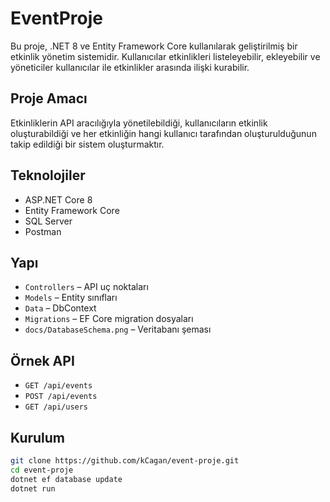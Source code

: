 # EventProje

Bu proje, .NET 8 ve Entity Framework Core kullanılarak geliştirilmiş bir etkinlik yönetim sistemidir. Kullanıcılar etkinlikleri listeleyebilir, ekleyebilir ve yöneticiler kullanıcılar ile etkinlikler arasında ilişki kurabilir.

## Proje Amacı

Etkinliklerin API aracılığıyla yönetilebildiği, kullanıcıların etkinlik oluşturabildiği ve her etkinliğin hangi kullanıcı tarafından oluşturulduğunun takip edildiği bir sistem oluşturmaktır.

## Teknolojiler

- ASP.NET Core 8  
- Entity Framework Core  
- SQL Server  
- Postman  

## Yapı

- `Controllers` – API uç noktaları  
- `Models` – Entity sınıfları  
- `Data` – DbContext  
- `Migrations` – EF Core migration dosyaları  
- `docs/DatabaseSchema.png` – Veritabanı şeması  

## Örnek API

- `GET /api/events`  
- `POST /api/events`  
- `GET /api/users`  

## Kurulum

```bash
git clone https://github.com/kCagan/event-proje.git
cd event-proje
dotnet ef database update
dotnet run